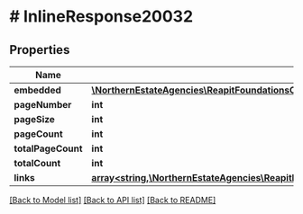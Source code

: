 # # InlineResponse20032

## Properties

Name | Type | Description | Notes
------------ | ------------- | ------------- | -------------
**embedded** | [**\NorthernEstateAgencies\ReapitFoundationsClient\Model\InlineResponse20032Embedded[]**](InlineResponse20032Embedded.md) |  | [optional]
**pageNumber** | **int** |  | [optional]
**pageSize** | **int** |  | [optional]
**pageCount** | **int** |  | [optional]
**totalPageCount** | **int** |  | [optional]
**totalCount** | **int** |  | [optional]
**links** | [**array<string,\NorthernEstateAgencies\ReapitFoundationsClient\Model\InlineResponse200Links>**](InlineResponse200Links.md) |  | [optional]

[[Back to Model list]](../../README.md#models) [[Back to API list]](../../README.md#endpoints) [[Back to README]](../../README.md)
